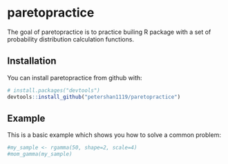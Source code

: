 
<!-- README.md is generated from README.Rmd. Please edit that file -->
paretopractice
==============

The goal of paretopractice is to practice builing R package with a set of probability distribution calculation functions.

Installation
------------

You can install paretopractice from github with:

``` r
# install.packages("devtools")
devtools::install_github("petershan1119/paretopractice")
```

Example
-------

This is a basic example which shows you how to solve a common problem:

``` r
#my_sample <- rgamma(50, shape=2, scale=4)
#mom_gamma(my_sample)
```
